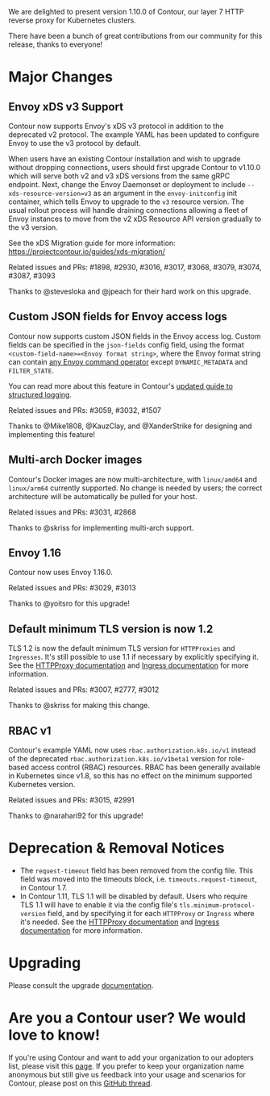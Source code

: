 We are delighted to present version 1.10.0 of Contour, our layer 7 HTTP reverse proxy for Kubernetes clusters.

There have been a bunch of great contributions from our community for this release, thanks to everyone!

# Major Changes

## Envoy xDS v3 Support
Contour now supports Envoy's xDS v3 protocol in addition to the deprecated v2 protocol. The example YAML has been updated to configure Envoy to use the v3 protocol by default.

When users have an existing Contour installation and wish to upgrade without dropping connections, users should first upgrade Contour  to v1.10.0 which will serve both v2 and v3 xDS versions from the same gRPC endpoint. Next, change the Envoy Daemonset or deployment to include `--xds-resource-version=v3` as an argument in the `envoy-initconfig` init container, which tells Envoy to upgrade to the `v3` resource version. The usual rollout process will handle draining connections allowing a fleet of Envoy instances to move from the v2 xDS Resource API version gradually to the v3 version.

See the xDS Migration guide for more information: https://projectcontour.io/guides/xds-migration/

Related issues and PRs: #1898, #2930, #3016, #3017, #3068, #3079, #3074, #3087, #3093

Thanks to @stevesloka and @jpeach for their hard work on this upgrade.

## Custom JSON fields for Envoy access logs
Contour now supports custom JSON fields in the Envoy access log. Custom fields can be specified in the `json-fields` config field, using the format `<custom-field-name>=<Envoy format string>`, where the Envoy format string can contain [any Envoy command operator](https://www.envoyproxy.io/docs/envoy/latest/configuration/observability/access_log/usage#command-operators) except `DYNAMIC_METADATA` and `FILTER_STATE`. 

You can read more about this feature in Contour's [updated guide to structured logging](https://projectcontour.io/guides/structured-logs/).

Related issues and PRs: #3059, #3032, #1507

Thanks to @Mike1808, @KauzClay, and @XanderStrike for designing and implementing this feature!

## Multi-arch Docker images
Contour's Docker images are now multi-architecture, with `linux/amd64` and `linux/arm64` currently supported. No change is needed by users; the correct architecture will be automatically be pulled for your host.

Related issues and PRs: #3031, #2868

Thanks to @skriss for implementing multi-arch support.

## Envoy 1.16

Contour now uses Envoy 1.16.0.

Related issues and PRs: #3029, #3013

Thanks to @yoitsro for this upgrade!

## Default minimum TLS version is now 1.2

TLS 1.2 is now the default minimum TLS version for `HTTPProxies` and `Ingresses`. It's still possible to use 1.1 if necessary by explicitly specifying it. See the [HTTPProxy documentation](https://projectcontour.io/docs/v1.10.0/config/tls-termination/) and [Ingress documentation](https://projectcontour.io/docs/v1.10.0/config/annotations/#contour-specific-ingress-annotations) for more information.

Related issues and PRs: #3007, #2777, #3012

Thanks to @skriss for making this change.

## RBAC v1

Contour's example YAML now uses `rbac.authorization.k8s.io/v1` instead of the deprecated `rbac.authorization.k8s.io/v1beta1` version for role-based access control (RBAC) resources. RBAC has been generally available in Kubernetes since v1.8, so this has no effect on the minimum supported Kubernetes version.

Related issues and PRs: #3015, #2991

Thanks to @narahari92 for this upgrade!

# Deprecation & Removal Notices
- The `request-timeout` field has been removed from the config file. This field was moved into the timeouts block, i.e. `timeouts.request-timeout`, in Contour 1.7.
- In Contour 1.11, TLS 1.1 will be disabled by default. Users who require TLS 1.1 will have to enable it via the config file's `tls.minimum-protocol-version` field, and by specifying it for each `HTTPProxy` or `Ingress` where it's needed. See the [HTTPProxy documentation](https://projectcontour.io/docs/v1.10.0/config/tls-termination/) and [Ingress documentation](https://projectcontour.io/docs/v1.10.0/config/annotations/#contour-specific-ingress-annotations) for more information.

# Upgrading
Please consult the upgrade [documentation](https://projectcontour.io/resources/upgrading/).

# Are you a Contour user? We would love to know!
If you're using Contour and want to add your organization to our adopters list, please visit this [page](https://github.com/projectsesame/sesame/blob/master/ADOPTERS.md). If you prefer to keep your organization name anonymous but still give us feedback into your usage and scenarios for Contour, please post on this [GitHub thread](https://github.com/projectsesame/sesame/issues/1269).
